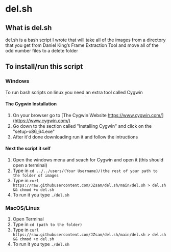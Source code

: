 # del.sh
## What is del.sh
del.sh is a bash script I wrote that will take all of the images from a directory that you get from Daniel King’s Frame Extraction Tool and move all of the odd number files to a delete folder
## To install/run this script
### Windows
To run bash scripts on linux you need an extra tool called Cygwin
#### The Cygwin Installation
1. On your browser go to [The Cygwin Website https://www.cygwin.com/](https://www.cygwin.com/)
2. Go down to the section called "Installing Cygwin" and click on the "setup-x86_64.exe"
3. After it'd done downloading run it and follow the intructions
#### Next the script it self
1. Open the windows menu and seach for Cygwin and open it (this should open a terminal)
2. Type in `cd ../../users/(Your Username)/(the rest of your path to the folder of images`
3. Type in `curl https://raw.githubusercontent.com/JZsam/del.sh/main/del.sh > del.sh && chmod +x del.sh`
4. To run it you type `./del.sh`
### MacOS/Linux
1. Open Terminal
2. Type in `cd (path to the folder)`
3. Type in `curl https://raw.githubusercontent.com/JZsam/del.sh/main/del.sh > del.sh && chmod +x del.sh`
4. To run it you type `./del.sh`
